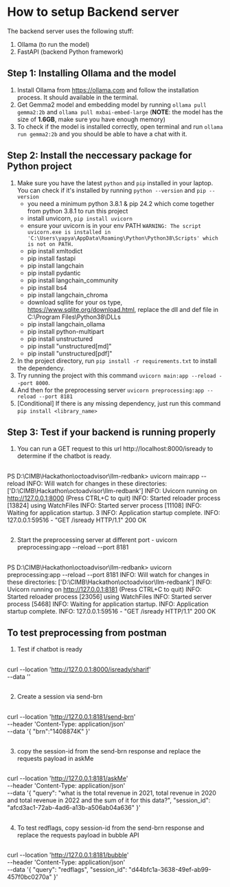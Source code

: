 # How to setup Backend server

The backend server uses the following stuff:

1. Ollama (to run the model)
2. FastAPI (backend Python framework)

## Step 1: Installing Ollama and the model

1. Install Ollama from https://ollama.com and follow the installation process. It should available in the terminal.
2. Get Gemma2 model and embedding model by running `ollama pull gemma2:2b` and `ollama pull mxbai-embed-large` (**NOTE**: the model has the size of **1.6GB**, make sure you have enough memory)
3. To check if the model is installed correctly, open terminal and run `ollama run gemma2:2b` and you should be able to have a chat with it.

## Step 2: Install the neccessary package for Python project

1. Make sure you have the latest `python` and `pip` installed in your laptop. You can check if it's installed by running `python --version` and `pip --version`
   - you need a minimum python 3.8.1 & pip 24.2 which come together from python 3.8.1 to run this project
   - install unvicorn, `pip install uvicorn`
   - ensure your uvicorn is in your env PATH
     `WARNING: The script uvicorn.exe is installed in 'C:\Users\yapya\AppData\Roaming\Python\Python38\Scripts' which is not on PATH.`
   - pip install xmltodict
   - pip install fastapi
   - pip install langchain
   - pip install pydantic
   - pip install langchain_community
   - pip install bs4
   - pip install langchain_chroma
   - download sqllite for your os type, https://www.sqlite.org/download.html, replace the dll and def file in C:\Program Files\Python38\DLLs
   - pip install langchain_ollama
   - pip install python-multipart
   - pip install unstructured
   - pip install "unstructured[md]"
   - pip install "unstructured[pdf]"
2. In the project directory, run `pip install -r requirements.txt` to install the dependency.
3. Try running the project with this command `uvicorn main:app --reload --port 8000`.
4. And then for the preprocessing server `uvicorn preprocessing:app --reload --port 8181`
5. [Conditional] If there is any missing dependency, just run this command `pip install <library_name>`

## Step 3: Test if your backend is running properly

1. You can run a GET request to this url http://localhost:8000/isready to determine if the chatbot is ready.

##

PS D:\CIMB\Hackathon\octoadvisor\llm-redbank> uvicorn main:app --reload
INFO: Will watch for changes in these directories: ['D:\\CIMB\\Hackathon\\octoadvisor\\llm-redbank']
INFO: Uvicorn running on http://127.0.0.1:8000 (Press CTRL+C to quit)
INFO: Started reloader process [13824] using WatchFiles
INFO: Started server process [11108]
INFO: Waiting for application startup.
3
INFO: Application startup complete.
INFO: 127.0.0.1:59516 - "GET /isready HTTP/1.1" 200 OK

##

2. Start the preprocessing server at different port - uvicorn preprocessing:app --reload --port 8181

##

PS D:\CIMB\Hackathon\octoadvisor\llm-redbank> uvicorn preprocessing:app --reload --port 8181
INFO: Will watch for changes in these directories: ['D:\\CIMB\\Hackathon\\octoadvisor\\llm-redbank']
INFO: Uvicorn running on http://127.0.0.1:8181 (Press CTRL+C to quit)
INFO: Started reloader process [23056] using WatchFiles
INFO: Started server process [5468]
INFO: Waiting for application startup.
INFO: Application startup complete.
INFO: 127.0.0.1:59516 - "GET /isready HTTP/1.1" 200 OK

##



## To test preprocessing from postman
1. Test if chatbot is ready

##
curl --location 'http://127.0.0.1:8000/isready/sharif' \
--data ''
##

2. Create a session via send-brn

##
curl --location 'http://127.0.0.1:8181/send-brn' \
--header 'Content-Type: application/json' \
--data '{
    "brn":"1408874K"
}'
##

3. copy the session-id from the send-brn response  and replace the requests payload in askMe

##
curl --location 'http://127.0.0.1:8181/askMe' \
--header 'Content-Type: application/json' \
--data '{
    "query": "what is the total revenue in 2021, total revenue in 2020 and total revenue in 2022 and the sum of it for this data?",
    "session_id": "afcd3ac1-72ab-4ad6-a13b-a506ab04a636"
}'
##

4. To test redflags, copy session-id from the send-brn response  and replace the requests payload in bubble API

##
curl --location 'http://127.0.0.1:8181/bubble' \
--header 'Content-Type: application/json' \
--data '{
    "query": "redflags",
    "session_id": "d44bfc1a-3638-49ef-ab99-457f0bc0270a"
}'
##